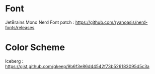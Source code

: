 # Font

JetBrains Mono Nerd Font patch : https://github.com/ryanoasis/nerd-fonts/releases

# Color Scheme

Iceberg : https://gist.github.com/gkeep/9b6f3e86d44542f73b526183095d5c3a
